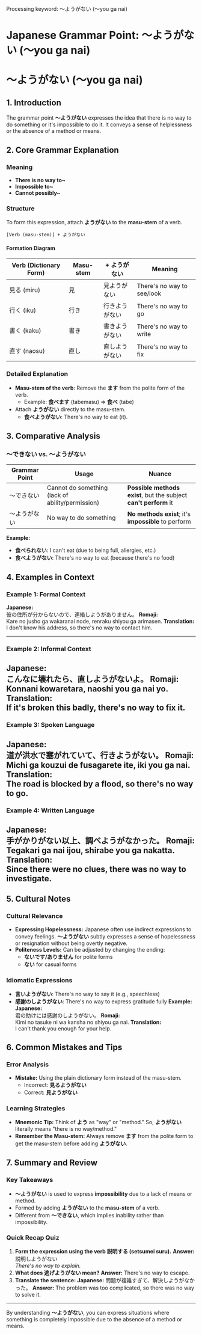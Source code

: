 Processing keyword: ～ようがない (〜you ga nai)
# Japanese Grammar Point: ～ようがない (〜you ga nai)
# ～ようがない (〜you ga nai)
## 1. Introduction
The grammar point **～ようがない** expresses the idea that there is no way to do something or it's impossible to do it. It conveys a sense of helplessness or the absence of a method or means.
## 2. Core Grammar Explanation
### Meaning
- **There is no way to~**
- **Impossible to~**
- **Cannot possibly~**
### Structure
To form this expression, attach **ようがない** to the **masu-stem** of a verb.
```plaintext
[Verb (masu-stem)] + ようがない
```
#### Formation Diagram
| Verb (Dictionary Form) | Masu-stem | + ようがない   | Meaning                      |
|------------------------|-----------|---------------|------------------------------|
| 見る (miru)            | 見        | 見ようがない   | There's no way to see/look   |
| 行く (iku)             | 行き      | 行きようがない | There's no way to go         |
| 書く (kaku)            | 書き      | 書きようがない | There's no way to write      |
| 直す (naosu)           | 直し      | 直しようがない | There's no way to fix        |
### Detailed Explanation
- **Masu-stem of the verb**: Remove the **ます** from the polite form of the verb.
  - Example: **食べます** (tabemasu) ⇒ **食べ** (tabe)
- Attach **ようがない** directly to the masu-stem.
  - **食べようがない**: There's no way to eat (it).
## 3. Comparative Analysis
### ～できない vs. ～ようがない
| Grammar Point | Usage                                        | Nuance                                                        |
|---------------|----------------------------------------------|---------------------------------------------------------------|
| ～できない     | Cannot do something (lack of ability/permission) | **Possible methods exist**, but the subject **can't perform** it |
| ～ようがない   | No way to do something                         | **No methods exist**; it's **impossible** to perform           |
**Example:**
- **食べられない**: I can't eat (due to being full, allergies, etc.)
- **食べようがない**: There's no way to eat (because there's no food)
## 4. Examples in Context
### Example 1: Formal Context
**Japanese:**  
彼の住所が分からないので、連絡しようがありません。
**Romaji:**  
Kare no jusho ga wakaranai node, renraku shiyou ga arimasen.
**Translation:**  
I don't know his address, so there's no way to contact him.

---
### Example 2: Informal Context
**Japanese:**  
こんなに壊れたら、直しようがないよ。
**Romaji:**  
Konnani kowaretara, naoshi you ga nai yo.
**Translation:**  
If it's broken this badly, there's no way to fix it.
---
### Example 3: Spoken Language
**Japanese:**  
道が洪水で塞がれていて、行きようがない。
**Romaji:**  
Michi ga kouzui de fusagarete ite, iki you ga nai.
**Translation:**  
The road is blocked by a flood, so there's no way to go.
---
### Example 4: Written Language
**Japanese:**  
手がかりがない以上、調べようがなかった。
**Romaji:**  
Tegakari ga nai ijou, shirabe you ga nakatta.
**Translation:**  
Since there were no clues, there was no way to investigate.
---
## 5. Cultural Notes
### Cultural Relevance
- **Expressing Hopelessness:** Japanese often use indirect expressions to convey feelings. **～ようがない** subtly expresses a sense of hopelessness or resignation without being overtly negative.
- **Politeness Levels:** Can be adjusted by changing the ending:
  - **ないです/ありません** for polite forms
  - **ない** for casual forms
### Idiomatic Expressions
- **言いようがない**: There's no way to say it (e.g., speechless)
- **感謝のしようがない**: There's no way to express gratitude fully
**Example:**
**Japanese:**  
君の助けには感謝のしようがない。
**Romaji:**  
Kimi no tasuke ni wa kansha no shiyou ga nai.
**Translation:**  
I can't thank you enough for your help.
## 6. Common Mistakes and Tips
### Error Analysis
- **Mistake:** Using the plain dictionary form instead of the masu-stem.
  - Incorrect: **見るようがない**
  - Correct: **見ようがない**
### Learning Strategies
- **Mnemonic Tip:** Think of **よう** as "way" or "method." So, **ようがない** literally means "there is no way/method."
- **Remember the Masu-stem:** Always remove **ます** from the polite form to get the masu-stem before adding **ようがない**.
## 7. Summary and Review
### Key Takeaways
- **～ようがない** is used to express **impossibility** due to a lack of means or method.
- Formed by adding **ようがない** to the **masu-stem** of a verb.
- Different from **～できない**, which implies inability rather than impossibility.
### Quick Recap Quiz
1. **Form the expression using the verb 説明する (setsumei suru).**
   **Answer:** 説明しようがない  
   *There's no way to explain.*
2. **What does 逃げようがない mean?**
   **Answer:** There's no way to escape.
3. **Translate the sentence:**
   **Japanese:** 問題が複雑すぎて、解決しようがなかった。
   **Answer:** The problem was too complicated, so there was no way to solve it.
---
By understanding **～ようがない**, you can express situations where something is completely impossible due to the absence of a method or means.
